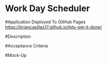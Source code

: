 # Work Day Scheduler

#Application Deployed To GitHub Pages
 https://briancasillas17.github.io/lets-get-it-done/

#Description


#Acceptance Criteria


#Mock-Up
